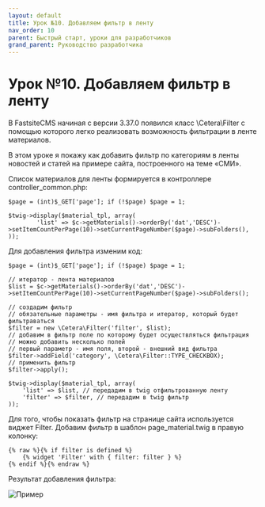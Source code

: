 ```yaml
---
layout: default
title: Урок №10. Добавляем фильтр в ленту
nav_order: 10
parent: Быстрый старт, уроки для разработчиков
grand_parent: Руководство разработчика
---
```


# Урок №10. Добавляем фильтр в ленту

В FastsiteCMS начиная с версии 3.37.0 появился класс \Cetera\Filter с помощью которого легко реализовать возможность фильтрации в ленте материалов.

В этом уроке я покажу как добавить фильтр  по категориям в ленты новостей и статей на примере сайта, построенного на теме «СМИ».

Список материалов для ленты формируется в контроллере controller_common.php:

```
$page = (int)$_GET['page']; if (!$page) $page = 1;    
    
$twig->display($material_tpl, array(
        'list' => $c->getMaterials()->orderBy('dat','DESC')->setItemCountPerPage(10)->setCurrentPageNumber($page)->subFolders(),
)); 
```

Для добавления фильтра изменим код:

```
$page = (int)$_GET['page']; if (!$page) $page = 1;    

// итератор - лента материалов    
$list = $c->getMaterials()->orderBy('dat','DESC')->setItemCountPerPage(10)->setCurrentPageNumber($page)->subFolders();

// создадим фильтр
// обязательные параметры - имя фильтра и итератор, который будет фильтраваться
$filter = new \Cetera\Filter('filter', $list);
// добавим в фильтр поле по которому будет осуществляться фильтрация
// можно добавить несколько полей
// первый параметр - имя поля, второй - внешний вид фильтра
$filter->addField('category', \Cetera\Filter::TYPE_CHECKBOX);
// применить фильтр
$filter->apply();
    
$twig->display($material_tpl, array(
    'list' => $list, // передадим в twig отфильтрованную ленту
    'filter' => $filter, // передадим в twig фильтр
));  
```

Для того, чтобы показать фильтр на странице сайта используется виджет Filter. Добавим фильтр в шаблон page_material.twig в правую колонку:

```
{% raw %}{% if filter is defined %}
    {% widget 'Filter' with { filter: filter } %}
{% endif %}{% endraw %}
```

Результат добавления фильтра:

![Пример]({{site.baseurl}}/images/Screenshot_10.png)